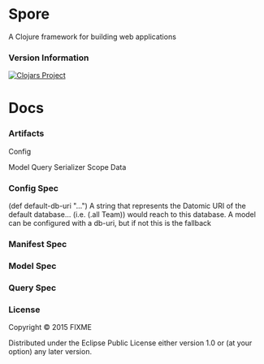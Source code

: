# Spore

A Clojure framework for building web applications

### Version Information
[![Clojars Project](http://clojars.org/alwaysbcoding/spore/latest-version.svg)](http://clojars.org/alwaysbcoding/spore)

# Docs

### Artifacts
Config

Model
Query
Serializer
Scope
Data

### Config Spec
(def default-db-uri "...")
A string that represents the Datomic URI of the default database... (i.e. (.all Team)) would reach to this database. A model can be configured with a db-uri, but if not this is the fallback

### Manifest Spec

### Model Spec

### Query Spec

### License

Copyright © 2015 FIXME

Distributed under the Eclipse Public License either version 1.0 or (at
your option) any later version.
